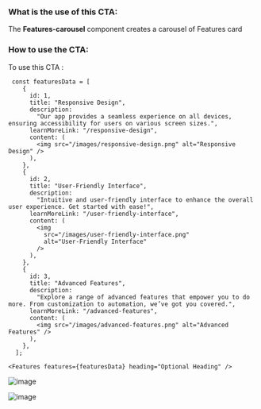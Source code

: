 ### What is the use of this CTA:
The **Features-carousel** component creates a carousel of Features card
### How to use the CTA:
To use this CTA :
```
 const featuresData = [
    {
      id: 1,
      title: "Responsive Design",
      description:
        "Our app provides a seamless experience on all devices, ensuring accessibility for users on various screen sizes.",
      learnMoreLink: "/responsive-design",
      content: (
        <img src="/images/responsive-design.png" alt="Responsive Design" />
      ),
    },
    {
      id: 2,
      title: "User-Friendly Interface",
      description:
        "Intuitive and user-friendly interface to enhance the overall user experience. Get started with ease!",
      learnMoreLink: "/user-friendly-interface",
      content: (
        <img
          src="/images/user-friendly-interface.png"
          alt="User-Friendly Interface"
        />
      ),
    },
    {
      id: 3,
      title: "Advanced Features",
      description:
        "Explore a range of advanced features that empower you to do more. From customization to automation, we’ve got you covered.",
      learnMoreLink: "/advanced-features",
      content: (
        <img src="/images/advanced-features.png" alt="Advanced Features" />
      ),
    },
  ];
```
```
<Features features={featuresData} heading="Optional Heading" />
```

![image](https://github.com/khulnasoft/docs/assets/74408634/90314c89-6cc0-4170-94ae-81c602f74894)

![image](https://github.com/khulnasoft/docs/assets/74408634/7553c18e-8719-4bda-aa82-92eb111b99fb)

